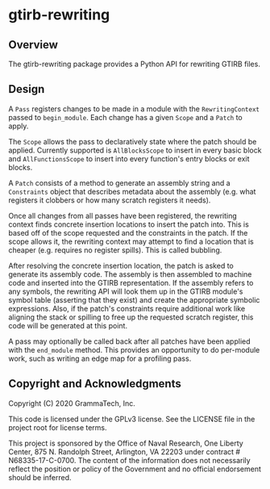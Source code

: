 # gtirb-rewriting

## Overview

The gtirb-rewriting package provides a Python API for rewriting GTIRB files.

## Design

A `Pass` registers changes to be made in a module with the `RewritingContext`
passed to `begin_module`. Each change has a given `Scope` and a `Patch` to
apply.

The `Scope` allows the pass to declaratively state where the patch should be
applied. Currently supported is `AllBlocksScope` to insert in every basic block
and `AllFunctionsScope` to insert into every function's entry blocks or exit
blocks.

A `Patch` consists of a method to generate an assembly string and a
`Constraints` object that describes metadata about the assembly (e.g. what
registers it clobbers or how many scratch registers it needs).

Once all changes from all passes have been registered, the rewriting context
finds concrete insertion locations to insert the patch into. This is based
off of the scope requested and the constraints in the patch. If the scope
allows it, the rewriting context may attempt to find a location that is
cheaper (e.g. requires no register spills). This is called bubbling.

After resolving the concrete insertion location, the patch is asked to
generate its assembly code. The assembly is then assembled to machine code and
inserted into the GTIRB representation. If the assembly refers to any symbols,
the rewriting API will look them up in the GTIRB module's symbol table
(asserting that they exist) and create the appropriate symbolic expressions.
Also, if the patch's constraints require additional work like aligning the
stack or spilling to free up the requested scratch register, this code will be
generated at this point.

A pass may optionally be called back after all patches have been applied with
the `end_module` method. This provides an opportunity to do per-module work,
such as writing an edge map for a profiling pass.

## Copyright and Acknowledgments

Copyright (C) 2020 GrammaTech, Inc.

This code is licensed under the GPLv3 license. See the LICENSE file in
the project root for license terms.

This project is sponsored by the Office of Naval Research, One Liberty
Center, 875 N. Randolph Street, Arlington, VA 22203 under contract #
N68335-17-C-0700.  The content of the information does not necessarily
reflect the position or policy of the Government and no official
endorsement should be inferred.
